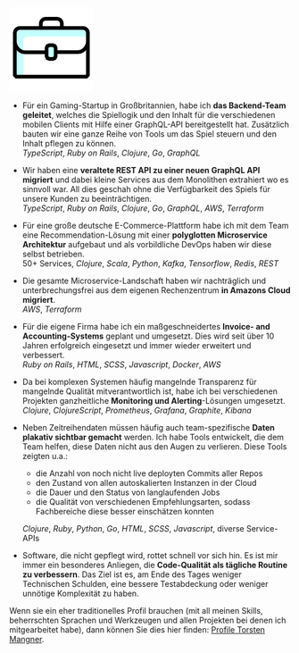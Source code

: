 <img class="head" src="/assets/work.png">

* Für ein Gaming-Startup in Großbritannien, habe ich **das Backend-Team geleitet**, 
  welches die Spiellogik und den Inhalt für die verschiedenen mobilen
  Clients mit Hilfe einer GraphQL-API bereitgestellt hat.
  Zusätzlich bauten wir eine ganze Reihe von Tools um das Spiel steuern und den
  Inhalt pflegen zu können.  
  _TypeScript_, _Ruby on Rails_, _Clojure_, _Go_, _GraphQL_

* Wir haben eine **veraltete REST API zu einer neuen GraphQL API migriert** und
  dabei kleine Services aus dem Monolithen extrahiert wo es sinnvoll war.
  All dies geschah ohne die Verfügbarkeit des Spiels für unsere Kunden zu 
  beeinträchtigen.  
  _TypeScript_, _Ruby on Rails_, _Clojure_, _Go_, _GraphQL_, _AWS_, _Terraform_

* Für eine große deutsche E-Commerce-Plattform habe ich mit dem Team eine 
  Recommendation-Lösung mit einer **polyglotten Microservice Architektur** 
  aufgebaut und als vorbildliche DevOps haben wir diese selbst betrieben.  
  50+ Services, _Clojure_, _Scala_, _Python_, _Kafka_, _Tensorflow_, _Redis_, _REST_
  
* Die gesamte Microservice-Landschaft haben wir nachträglich und unterbrechungsfrei 
  aus dem eigenen Rechenzentrum **in Amazons Cloud migriert**.  
  _AWS_, _Terraform_
  
* Für die eigene Firma habe ich ein maßgeschneidertes **Invoice- and 
  Accounting-Systems** geplant und umgesetzt. Dies wird seit über 10 Jahren 
  erfolgreich eingesetzt und immer wieder erweitert und verbessert.  
  _Ruby on Rails_, _HTML_, _SCSS_, _Javascript_, _Docker_, _AWS_
  
* Da bei komplexen Systemen häufig mangelnde Transparenz für mangelnde Qualität
  mitverantwortlich ist, habe ich bei verschiedenen Projekten ganzheitliche 
  **Monitoring und Alerting**-Lösungen umgesetzt.  
  _Clojure_, _ClojureScript_, _Prometheus_, _Grafana_, _Graphite_, _Kibana_
  
* Neben Zeitreihendaten müssen häufig auch team-spezifische **Daten plakativ 
  sichtbar gemacht** werden. Ich habe Tools entwickelt, die dem Team helfen,
  diese Daten nicht aus den Augen zu verlieren. Diese Tools zeigten u.a.:
  
  - die Anzahl von noch nicht live deployten Commits aller Repos
  - den Zustand von allen autoskalierten Instanzen in der Cloud
  - die Dauer und den Status von langlaufenden Jobs
  - die Qualität von verschiedenen Empfehlungsarten, sodass Fachbereiche diese besser einschätzen konnten 
  
  _Clojure_, _Ruby_, _Python_, _Go_, _HTML_, _SCSS_, _Javascript_, diverse Service-APIs

* Software, die nicht gepflegt wird, rottet schnell vor sich hin. Es ist mir immer
  ein besonderes Anliegen, die **Code-Qualität als tägliche Routine zu verbessern**.
  Das Ziel ist es, am Ende des Tages weniger Technischen Schulden, eine bessere 
  Testabdeckung oder weniger unnötige Komplexität zu haben.
  
Wenn sie ein eher traditionelles Profil brauchen (mit all meinen Skills, beherrschten Sprachen und Werkzeugen
und allen Projekten bei denen ich mitgearbeitet habe), dann können Sie dies hier finden: 
[Profile Torsten Mangner](/assets/profil_torsten_mangner.pdf).
